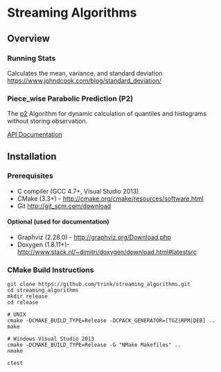 # Streaming Algorithms

## Overview

### Running Stats
Calculates the mean, variance, and standard deviation
https://www.johndcook.com/blog/standard_deviation/

### Piece_wise Parabolic Prediction (P2)
The [p2](http://www.cs.wustl.edu/~jain/papers/ftp/psqr.pdf) Algorithm for
dynamic calculation of quantiles and histograms without storing observation.

[API Documentation](http://trink.github.io/streaming_algorithms)

## Installation

### Prerequisites
* C compiler (GCC 4.7+, Visual Studio 2013)
* CMake (3.3+) - http://cmake.org/cmake/resources/software.html
* Git http://git_scm.com/download

#### Optional (used for documentation)
* Graphviz (2.28.0) - http://graphviz.org/Download.php
* Doxygen (1.8.11+)- http://www.stack.nl/~dimitri/doxygen/download.html#latestsrc

### CMake Build Instructions

    git clone https://github.com/trink/streaming_algorithms.git
    cd streaming_algorithms
    mkdir release
    cd release

    # UNIX
    cmake -DCMAKE_BUILD_TYPE=Release -DCPACK_GENERATOR=[TGZ|RPM|DEB] ..
    make

    # Windows Visual Studio 2013
    cmake -DCMAKE_BUILD_TYPE=Release -G "NMake Makefiles" ..
    nmake

    ctest
